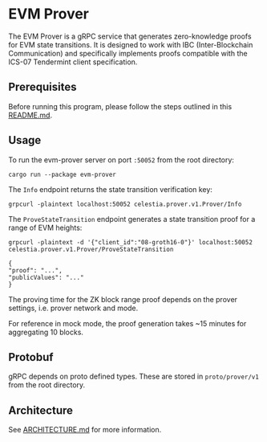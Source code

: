 # EVM Prover

The EVM Prover is a gRPC service that generates zero-knowledge proofs for EVM state transitions. It is designed to work with IBC (Inter-Blockchain Communication) and specifically implements proofs compatible with the ICS-07 Tendermint client specification.

## Prerequisites

Before running this program, please follow the steps outlined in this [README.md](https://github.com/celestiaorg/celestia-zkevm-ibc-demo/blob/main/README.md).

## Usage

To run the evm-prover server on port `:50052` from the root directory:

```shell
cargo run --package evm-prover
```

The `Info` endpoint returns the state transition verification key:

```shell
grpcurl -plaintext localhost:50052 celestia.prover.v1.Prover/Info
```

The `ProveStateTransition` endpoint generates a state transition proof for a range of EVM heights:

```shell
grpcurl -plaintext -d '{"client_id":"08-groth16-0"}' localhost:50052 celestia.prover.v1.Prover/ProveStateTransition

{
"proof": "...",
"publicValues": "..."
}
```

The proving time for the ZK block range proof depends on the prover settings, i.e. prover network and mode.

For reference in mock mode, the proof generation takes ~15 minutes for aggregating 10 blocks.

## Protobuf

gRPC depends on proto defined types. These are stored in `proto/prover/v1` from the root directory.

## Architecture

See [ARCHITECTURE.md](./ARCHITECTURE.md) for more information.
